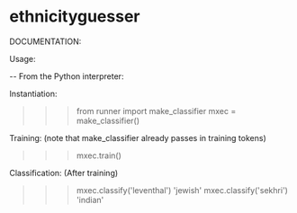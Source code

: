 ethnicityguesser
================

DOCUMENTATION:

Usage:

-- From the Python interpreter:

Instantiation:

>>> from runner import make_classifier
>>> mxec = make_classifier()


Training: (note that make_classifier already passes in training tokens)

>>> mxec.train()

Classification: (After training)
>>> mxec.classify('leventhal')
'jewish'
>>>mxec.classify('sekhri')
'indian'